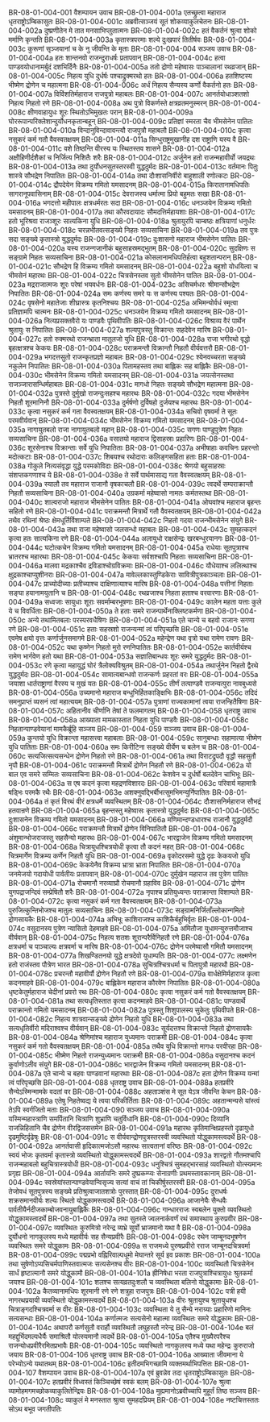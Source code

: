 BR-08-01-004-001  वैशम्पायन उवाच
BR-08-01-004-001a एतच्छ्रुत्वा महाराज धृतराष्ट्रोऽम्बिकासुतः
BR-08-01-004-001c अब्रवीत्सञ्जयं सूतं शोकव्याकुलचेतनः
BR-08-01-004-002a दुष्प्रणीतेन मे तात मनसाभिप्लुतात्मनः
BR-08-01-004-002c हतं वैकर्तनं श्रुत्वा शोको मर्माणि कृन्तति
BR-08-01-004-003a कृतास्त्रपरमाः शल्ये दुःखपारं तितीर्षवः
BR-08-01-004-003c कुरूणां सृञ्जयानां च के नु जीवन्ति के मृताः
BR-08-01-004-004  सञ्जय उवाच
BR-08-01-004-004a हतः शान्तनवो राजन्दुराधर्षः प्रतापवान्
BR-08-01-004-004c हत्वा पाण्डवयोधानामर्बुदं दशभिर्दिनैः
BR-08-01-004-005a ततो द्रोणो महेष्वासः पाञ्चालानां रथव्रजान्
BR-08-01-004-005c निहत्य युधि दुर्धर्षः पश्चाद्रुक्मरथो हतः
BR-08-01-004-006a हतशिष्टस्य भीष्मेण द्रोणेन च महात्मना
BR-08-01-004-006c अर्धं निहत्य सैन्यस्य कर्णो वैकर्तनो हतः
BR-08-01-004-007a विविंशतिर्महाराज राजपुत्रो महाबलः
BR-08-01-004-007c आनर्तयोधाञ्शतशो निहत्य निहतो रणे
BR-08-01-004-008a अथ पुत्रो विकर्णस्ते क्षत्रव्रतमनुस्मरन्
BR-08-01-004-008c क्षीणवाहायुधः शूरः स्थितोऽभिमुखतः परान्
BR-08-01-004-009a घोररूपान्परिक्लेशान्दुर्योधनकृतान्बहून्
BR-08-01-004-009c प्रतिज्ञां स्मरता चैव भीमसेनेन पातितः
BR-08-01-004-010a विन्दानुविन्दावावन्त्यौ राजपुत्रौ महाबलौ
BR-08-01-004-010c कृत्वा नसुकरं कर्म गतौ वैवस्वतक्षयम्
BR-08-01-004-011a सिन्धुराष्ट्रमुखानीह दश राष्ट्राणि यस्य वै
BR-08-01-004-011c वशे तिष्ठन्ति वीरस्य यः स्थितस्तव शासने
BR-08-01-004-012a अक्षौहिणीर्दशैकां च निर्जित्य निशितैः शरैः
BR-08-01-004-012c अर्जुनेन हतो राजन्महावीर्यो जयद्रथः
BR-08-01-004-013a तथा दुर्योधनसुतस्तरस्वी युद्धदुर्मदः
BR-08-01-004-013c वर्तमानः पितुः शास्त्रे सौभद्रेण निपातितः
BR-08-01-004-014a तथा दौःशासनिर्वीरो बाहुशाली रणोत्कटः
BR-08-01-004-014c द्रौपदेयेन विक्रम्य गमितो यमसादनम्
BR-08-01-004-015a किरातानामधिपतिः सागरानूपवासिनाम्
BR-08-01-004-015c देवराजस्य धर्मात्मा प्रियो बहुमतः सखा
BR-08-01-004-016a भगदत्तो महीपालः क्षत्रधर्मरतः सदा
BR-08-01-004-016c धनञ्जयेन विक्रम्य गमितो यमसादनम्
BR-08-01-004-017a तथा कौरवदायादः सौमदत्तिर्महायशाः
BR-08-01-004-017c हतो भूरिश्रवा राजञ्शूरः सात्यकिना युधि
BR-08-01-004-018a श्रुतायुरपि चाम्बष्ठः क्षत्रियाणां धनुर्धरः
BR-08-01-004-018c चरन्नभीतवत्सङ्ख्ये निहतः सव्यसाचिना
BR-08-01-004-019a तव पुत्रः सदा सङ्ख्ये कृतास्त्रो युद्धदुर्मदः
BR-08-01-004-019c दुःशासनो महाराज भीमसेनेन पातितः
BR-08-01-004-020a यस्य राजन्गजानीकं बहुसाहस्रमद्भुतम्
BR-08-01-004-020c सुदक्षिणः स सङ्ग्रामे निहतः सव्यसाचिना
BR-08-01-004-021a कोसलानामधिपतिर्हत्वा बहुशतान्परान्
BR-08-01-004-021c सौभद्रेण हि विक्रम्य गमितो यमसादनम्
BR-08-01-004-022a बहुशो योधयित्वा च भीमसेनं महारथः
BR-08-01-004-022c चित्रसेनस्तव सुतो भीमसेनेन पातितः
BR-08-01-004-023a मद्रराजात्मजः शूरः परेषां भयवर्धनः
BR-08-01-004-023c असिचर्मधरः श्रीमान्सौभद्रेण निपातितः
BR-08-01-004-024a समः कर्णस्य समरे यः स कर्णस्य पश्यतः
BR-08-01-004-024c वृषसेनो महातेजाः शीघ्रास्त्रः कृतनिश्चयः
BR-08-01-004-025a अभिमन्योर्वधं स्मृत्वा प्रतिज्ञामपि चात्मनः
BR-08-01-004-025c धनञ्जयेन विक्रम्य गमितो यमसादनम्
BR-08-01-004-026a नित्यप्रसक्तवैरो यः पाण्डवैः पृथिवीपतिः
BR-08-01-004-026c विश्राव्य वैरं पार्थेन श्रुतायुः स निपातितः
BR-08-01-004-027a शल्यपुत्रस्तु विक्रान्तः सहदेवेन मारिष
BR-08-01-004-027c हतो रुक्मरथो राजन्भ्राता मातुलजो युधि
BR-08-01-004-028a राजा भगीरथो वृद्धो बृहत्क्षत्रश्च केकयः
BR-08-01-004-028c पराक्रमन्तौ विक्रान्तौ निहतौ वीर्यवत्तरौ
BR-08-01-004-029a भगदत्तसुतो राजन्कृतप्रज्ञो महाबलः
BR-08-01-004-029c श्येनवच्चरता सङ्ख्ये नकुलेन निपातितः
BR-08-01-004-030a पितामहस्तव तथा बाह्लिकः सह बाह्लिकैः
BR-08-01-004-030c भीमसेनेन विक्रम्य गमितो यमसादनम्
BR-08-01-004-031a जयत्सेनस्तथा राजञ्जारासन्धिर्महाबलः
BR-08-01-004-031c मागधो निहतः सङ्ख्ये सौभद्रेण महात्मना
BR-08-01-004-032a पुत्रस्ते दुर्मुखो राजन्दुःसहश्च महारथः
BR-08-01-004-032c गदया भीमसेनेन निहतौ शूरमानिनौ
BR-08-01-004-033a दुर्मर्षणो दुर्विषहो दुर्जयश्च महारथः
BR-08-01-004-033c कृत्वा नसुकरं कर्म गता वैवस्वतक्षयम्
BR-08-01-004-034a सचिवो वृषवर्मा ते सूतः परमवीर्यवान्
BR-08-01-004-034c भीमसेनेन विक्रम्य गमितो यमसादनम्
BR-08-01-004-035a नागायुतबलो राजा नागायुतबलो महान्
BR-08-01-004-035c सगणः पाण्डुपुत्रेण निहतः सव्यसाचिना
BR-08-01-004-036a वसातयो महाराज द्विसाहस्राः प्रहारिणः
BR-08-01-004-036c शूरसेनाश्च विक्रान्ताः सर्वे युधि निपातिताः
BR-08-01-004-037a अभीषाहाः कवचिनः प्रहरन्तो मदोत्कटाः
BR-08-01-004-037c शिबयश्च रथोदाराः कलिङ्गसहिता हताः
BR-08-01-004-038a गोकुले नित्यसंवृद्धा युद्धे परमकोविदाः
BR-08-01-004-038c श्रेणयो बहुसाहस्राः संशप्तकगणाश्च ये
BR-08-01-004-038e ते सर्वे पार्थमासाद्य गता वैवस्वतक्षयम्
BR-08-01-004-039a स्यालौ तव महाराज राजानौ वृषकाचलौ
BR-08-01-004-039c त्वदर्थे सम्पराक्रान्तौ निहतौ सव्यसाचिना
BR-08-01-004-040a उग्रकर्मा महेष्वासो नामतः कर्मतस्तथा
BR-08-01-004-040c शाल्वराजो महाराज भीमसेनेन पातितः
BR-08-01-004-041a ओघवांश्च महाराज बृहन्तः सहितो रणे
BR-08-01-004-041c पराक्रमन्तौ मित्रार्थे गतौ वैवस्वतक्षयम्
BR-08-01-004-042a तथैव रथिनां श्रेष्ठः क्षेमधूर्तिर्विशाम्पते
BR-08-01-004-042c निहतो गदया राजन्भीमसेनेन संयुगे
BR-08-01-004-043a तथा राजा महेष्वासो जलसन्धो महाबलः
BR-08-01-004-043c सुमहत्कदनं कृत्वा हतः सात्यकिना रणे
BR-08-01-004-044a अलायुधो राक्षसेन्द्रः खरबन्धुरयानगः
BR-08-01-004-044c घटोत्कचेन विक्रम्य गमितो यमसादनम्
BR-08-01-004-045a राधेयाः सूतपुत्राश्च भ्रातरश्च महारथाः
BR-08-01-004-045c केकयाः सर्वशश्चापि निहताः सव्यसाचिना
BR-08-01-004-046a मालवा मद्रकाश्चैव द्रविडाश्चोग्रविक्रमाः
BR-08-01-004-046c यौधेयाश्च ललित्थाश्च क्षुद्रकाश्चाप्युशीनराः
BR-08-01-004-047a मावेल्लकास्तुण्डिकेराः सावित्रीपुत्रकाञ्चलाः
BR-08-01-004-047c प्राच्योदीच्याः प्रतीच्याश्च दाक्षिणात्याश्च मारिष
BR-08-01-004-048a पत्तीनां निहताः सङ्घा हयानामयुतानि च
BR-08-01-004-048c रथव्रजाश्च निहता हताश्च वरवारणाः
BR-08-01-004-049a सध्वजाः सायुधाः शूराः सवर्माम्बरभूषणाः
BR-08-01-004-049c कालेन महता यत्ताः कुले ये च विवर्धिताः
BR-08-01-004-050a ते हताः समरे राजन्पार्थेनाक्लिष्टकर्मणा
BR-08-01-004-050c अन्ये तथामितबलाः परस्परवधैषिणः
BR-08-01-004-051a एते चान्ये च बहवो राजानः सगणा रणे
BR-08-01-004-051c हताः सहस्रशो राजन्यन्मां त्वं परिपृच्छसि
BR-08-01-004-051e एवमेष क्षयो वृत्तः कर्णार्जुनसमागमे
BR-08-01-004-052a महेन्द्रेण यथा वृत्रो यथा रामेण रावणः
BR-08-01-004-052c यथा कृष्णेन निहतो मुरो रणनिपातितः
BR-08-01-004-052e कार्तवीर्यश्च रामेण भार्गवेण हतो यथा
BR-08-01-004-053a सज्ञातिबान्धवः शूरः समरे युद्धदुर्मदः
BR-08-01-004-053c रणे कृत्वा महायुद्धं घोरं त्रैलोक्यविश्रुतम्
BR-08-01-004-054a तथार्जुनेन निहतो द्वैरथे युद्धदुर्मदः
BR-08-01-004-054c सामात्यबान्धवो राजन्कर्णः प्रहरतां वरः
BR-08-01-004-055a जयाशा धार्तराष्ट्राणां वैरस्य च मुखं यतः
BR-08-01-004-055c तीर्णं तत्पाण्डवै राजन्यत्पुरा नावबुध्यसे
BR-08-01-004-056a उच्यमानो महाराज बन्धुभिर्हितकाङ्क्षिभिः
BR-08-01-004-056c तदिदं समनुप्राप्तं व्यसनं त्वां महात्ययम्
BR-08-01-004-057a पुत्राणां राज्यकामानां त्वया राजन्हितैषिणा
BR-08-01-004-057c अहितानीव चीर्णानि तेषां ते फलमागतम्
BR-08-01-004-058  धृतराष्ट्र उवाच
BR-08-01-004-058a आख्याता मामकास्तात निहता युधि पाण्डवैः
BR-08-01-004-058c निहतान्पाण्डवेयानां मामकैर्ब्रूहि सञ्जय
BR-08-01-004-059  सञ्जय उवाच
BR-08-01-004-059a कुन्तयो युधि विक्रान्ता महासत्त्वा महाबलाः
BR-08-01-004-059c सानुबन्धाः सहामात्या भीष्मेण युधि पातिताः
BR-08-01-004-060a समः किरीटिना सङ्ख्ये वीर्येण च बलेन च
BR-08-01-004-060c सत्यजित्सत्यसन्धेन द्रोणेन निहतो रणे
BR-08-01-004-061a तथा विराटद्रुपदौ वृद्धौ सहसुतौ नृपौ
BR-08-01-004-061c पराक्रमन्तौ मित्रार्थे द्रोणेन निहतौ रणे
BR-08-01-004-062a यो बाल एव समरे सम्मितः सव्यसाचिना
BR-08-01-004-062c केशवेन च दुर्धर्षो बलदेवेन चाभिभूः
BR-08-01-004-063a स एष कदनं कृत्वा महद्रणविशारदः
BR-08-01-004-063c परिवार्य महामात्रैः षड्भिः परमकै रथैः
BR-08-01-004-063e अशक्नुवद्भिर्बीभत्सुमभिमन्युर्निपातितः
BR-08-01-004-064a तं कृतं विरथं वीरं क्षत्रधर्मे व्यवस्थितम्
BR-08-01-004-064c दौःशासनिर्महाराज सौभद्रं हतवान्रणे
BR-08-01-004-065a बृहन्तस्तु महेष्वासः कृतास्त्रो युद्धदुर्मदः
BR-08-01-004-065c दुःशासनेन विक्रम्य गमितो यमसादनम्
BR-08-01-004-066a मणिमान्दण्डधारश्च राजानौ युद्धदुर्मदौ
BR-08-01-004-066c पराक्रमन्तौ मित्रार्थे द्रोणेन विनिपातितौ
BR-08-01-004-067a अंशुमान्भोजराजस्तु सहसैन्यो महारथः
BR-08-01-004-067c भारद्वाजेन विक्रम्य गमितो यमसादनम्
BR-08-01-004-068a चित्रायुधश्चित्रयोधी कृत्वा तौ कदनं महत्
BR-08-01-004-068c चित्रमार्गेण विक्रम्य कर्णेन निहतौ युधि
BR-08-01-004-069a वृकोदरसमो युद्धे दृढः केकयजो युधि
BR-08-01-004-069c केकयेनैव विक्रम्य भ्रात्रा भ्राता निपातितः
BR-08-01-004-070a जनमेजयो गदायोधी पार्वतीयः प्रतापवान्
BR-08-01-004-070c दुर्मुखेन महाराज तव पुत्रेण पातितः
BR-08-01-004-071a रोचमानौ नरव्याघ्रौ रोचमानौ ग्रहाविव
BR-08-01-004-071c द्रोणेन युगपद्राजन्दिवं सम्प्रेषितौ शरैः
BR-08-01-004-072a नृपाश्च प्रतियुध्यन्तः पराक्रान्ता विशाम्पते
BR-08-01-004-072c कृत्वा नसुकरं कर्म गता वैवस्वतक्षयम्
BR-08-01-004-073a पुरुजित्कुन्तिभोजश्च मातुलः सव्यसाचिनः
BR-08-01-004-073c सङ्ग्रामनिर्जिताँल्लोकान्गमितो द्रोणसायकैः
BR-08-01-004-074a अभिभूः काशिराजश्च काशिकैर्बहुभिर्वृतः
BR-08-01-004-074c वसुदानस्य पुत्रेण न्यासितो देहमाहवे
BR-08-01-004-075a अमितौजा युधामन्युरुत्तमौजाश्च वीर्यवान्
BR-08-01-004-075c निहत्य शतशः शूरान्परैर्विनिहतौ रणे
BR-08-01-004-076a क्षत्रधर्मा च पाञ्चाल्यः क्षत्रवर्मा च मारिष
BR-08-01-004-076c द्रोणेन परमेष्वासौ गमितौ यमसादनम्
BR-08-01-004-077a शिखण्डितनयो युद्धे क्षत्रदेवो युधाम्पतिः
BR-08-01-004-077c लक्ष्मणेन हतो राजंस्तव पौत्रेण भारत
BR-08-01-004-078a सुचित्रश्चित्रधर्मा च पितापुत्रौ महारथौ
BR-08-01-004-078c प्रचरन्तौ महावीर्यौ द्रोणेन निहतौ रणे
BR-08-01-004-079a वार्धक्षेमिर्महाराज कृत्वा कदनमाहवे
BR-08-01-004-079c बाह्लिकेन महाराज कौरवेण निपातितः
BR-08-01-004-080a धृष्टकेतुर्महाराज चेदीनां प्रवरो रथः
BR-08-01-004-080c कृत्वा नसुकरं कर्म गतो वैवस्वतक्षयम्
BR-08-01-004-081a तथा सत्यधृतिस्तात कृत्वा कदनमाहवे
BR-08-01-004-081c पाण्डवार्थे पराक्रान्तो गमितो यमसादनम्
BR-08-01-004-082a पुत्रस्तु शिशुपालस्य सुकेतुः पृथिवीपते
BR-08-01-004-082c निहत्य शात्रवान्सङ्ख्ये द्रोणेन निहतो युधि
BR-08-01-004-083a तथा सत्यधृतिर्वीरो मदिराश्वश्च वीर्यवान्
BR-08-01-004-083c सूर्यदत्तश्च विक्रान्तो निहतो द्रोणसायकैः
BR-08-01-004-084a श्रेणिमांश्च महाराज युध्यमानः पराक्रमी
BR-08-01-004-084c कृत्वा नसुकरं कर्म गतो वैवस्वतक्षयम्
BR-08-01-004-085a तथैव युधि विक्रान्तो मागधः परवीरहा
BR-08-01-004-085c भीष्मेण निहतो राजन्युध्यमानः पराक्रमी
BR-08-01-004-086a वसुदानश्च कदनं कुर्वाणोऽतीव संयुगे
BR-08-01-004-086c भारद्वाजेन विक्रम्य गमितो यमसादनम्
BR-08-01-004-087a एते चान्ये च बहवः पाण्डवानां महारथाः
BR-08-01-004-087c हता द्रोणेन विक्रम्य यन्मां त्वं परिपृच्छसि
BR-08-01-004-088  धृतराष्ट्र उवाच
BR-08-01-004-088a हतप्रवीरे सैन्येऽस्मिन्मामके वदतां वर
BR-08-01-004-088c अहताञ्शंस मे सूत येऽत्र जीवन्ति केचन
BR-08-01-004-089a एतेषु निहतेष्वद्य ये त्वया परिकीर्तिताः
BR-08-01-004-089c अहतान्मन्यसे यांस्त्वं तेऽपि स्वर्गजितो मताः
BR-08-01-004-090  सञ्जय उवाच
BR-08-01-004-090a यस्मिन्महास्त्राणि समर्पितानि चित्राणि शुभ्राणि चतुर्विधानि
BR-08-01-004-090c दिव्यानि राजन्निहितानि चैव द्रोणेन वीरद्विजसत्तमेन
BR-08-01-004-091a महारथः कृतिमान्क्षिप्रहस्तो दृढायुधो दृढमुष्टिर्दृढेषुः
BR-08-01-004-091c स वीर्यवान्द्रोणपुत्रस्तरस्वी व्यवस्थितो योद्धुकामस्त्वदर्थे
BR-08-01-004-092a आनर्तवासी हृदिकात्मजोऽसौ महारथः सात्वतानां वरिष्ठः
BR-08-01-004-092c स्वयं भोजः कृतवर्मा कृतास्त्रो व्यवस्थितो योद्धुकामस्त्वदर्थे
BR-08-01-004-093a शारद्वतो गौतमश्चापि राजन्महाबलो बहुचित्रास्त्रयोधी
BR-08-01-004-093c धनुश्चित्रं सुमहद्भारसाहं व्यवस्थितो योत्स्यमानः प्रगृह्य
BR-08-01-004-094a आर्तायनिः समरे दुष्प्रकम्प्यः सेनाग्रणीः प्रथमस्तावकानाम्
BR-08-01-004-094c स्वस्रेयांस्तान्पाण्डवेयान्विसृज्य सत्यां वाचं तां चिकीर्षुस्तरस्वी
BR-08-01-004-095a तेजोवधं सूतपुत्रस्य सङ्ख्ये प्रतिश्रुत्वाजातशत्रोः पुरस्तात्
BR-08-01-004-095c दुराधर्षः शक्रसमानवीर्यः शल्यः स्थितो योद्धुकामस्त्वदर्थे
BR-08-01-004-096a आजानेयैः सैन्धवैः पार्वतीयैर्नदीजकाम्बोजवनायुबाह्लिकैः
BR-08-01-004-096c गान्धारराजः स्वबलेन युक्तो व्यवस्थितो योद्धुकामस्त्वदर्थे
BR-08-01-004-097a तथा सुतस्ते ज्वलनार्कवर्णं रथं समास्थाय कुरुप्रवीर
BR-08-01-004-097c व्यवस्थितः कुरुमित्रो नरेन्द्र व्यभ्रे सूर्यो भ्राजमानो यथा वै
BR-08-01-004-098a दुर्योधनो नागकुलस्य मध्ये महावीर्यः सह सैन्यप्रवीरैः
BR-08-01-004-098c रथेन जाम्बूनदभूषणेन व्यवस्थितः समरे योद्धुकामः
BR-08-01-004-099a स राजमध्ये पुरुषप्रवीरो रराज जाम्बूनदचित्रवर्मा
BR-08-01-004-099c पद्मप्रभो वह्निरिवाल्पधूमो मेघान्तरे सूर्य इव प्रकाशः
BR-08-01-004-100a तथा सुषेणोऽप्यसिचर्मपाणिस्तवात्मजः सत्यसेनश्च वीरः
BR-08-01-004-100c व्यवस्थितौ चित्रसेनेन सार्धं हृष्टात्मानौ समरे योद्धुकामौ
BR-08-01-004-101a ह्रीनिषेधा भरता राजपुत्राश्चित्रायुधः श्रुतकर्मा जयश्च
BR-08-01-004-101c शलश्च सत्यव्रतदुःशलौ च व्यवस्थिता बलिनो योद्धुकामाः
BR-08-01-004-102a कैतव्यानामधिपः शूरमानी रणे रणे शत्रुहा राजपुत्रः
BR-08-01-004-102c पत्री हयी नागरथप्रयायी व्यवस्थितो योद्धुकामस्त्वदर्थे
BR-08-01-004-103a वीरः श्रुतायुश्च श्रुतायुधश्च चित्राङ्गदश्चित्रवर्मा स वीरः
BR-08-01-004-103c व्यवस्थिता ये तु सैन्ये नराग्र्याः प्रहारिणो मानिनः सत्यसन्धाः
BR-08-01-004-104a कर्णात्मजः सत्यसेनो महात्मा व्यवस्थितः समरे योद्धुकामः
BR-08-01-004-104c अथापरौ कर्णसुतौ वरार्हौ व्यवस्थितौ लघुहस्तौ नरेन्द्र
BR-08-01-004-104e बलं महद्दुर्भिदमल्पधैर्यैः समाश्रितौ योत्स्यमानौ त्वदर्थे
BR-08-01-004-105a एतैश्च मुख्यैरपरैश्च राजन्योधप्रवीरैरमितप्रभावैः
BR-08-01-004-105c व्यवस्थितो नागकुलस्य मध्ये यथा महेन्द्रः कुरुराजो जयाय
BR-08-01-004-106  धृतराष्ट्र उवाच
BR-08-01-004-106a आख्याता जीवमाना ये परेभ्योऽन्ये यथातथम्
BR-08-01-004-106c इतीदमभिगच्छामि व्यक्तमर्थाभिपत्तितः
BR-08-01-004-107  वैशम्पायन उवाच
BR-08-01-004-107a एवं ब्रुवन्नेव तदा धृतराष्ट्रोऽम्बिकासुतः
BR-08-01-004-107c हतप्रवीरं विध्वस्तं किञ्चिच्छेषं स्वकं बलम्
BR-08-01-004-107e श्रुत्वा व्यामोहमगमच्छोकव्याकुलितेन्द्रियः
BR-08-01-004-108a मुह्यमानोऽब्रवीच्चापि मुहूर्तं तिष्ठ सञ्जय
BR-08-01-004-108c व्याकुलं मे मनस्तात श्रुत्वा सुमहदप्रियम्
BR-08-01-004-108e नष्टचित्तस्ततः सोऽथ बभूव जगतीपतिः
